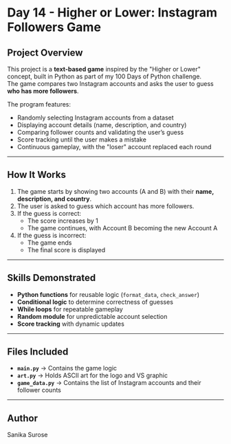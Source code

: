 # Day 14 - Higher or Lower: Instagram Followers Game

## Project Overview

This project is a **text-based game** inspired by the "Higher or Lower" concept, built in Python as part of my 100 Days of Python challenge.  
The game compares two Instagram accounts and asks the user to guess **who has more followers**.

The program features:

- Randomly selecting Instagram accounts from a dataset
- Displaying account details (name, description, and country)
- Comparing follower counts and validating the user’s guess
- Score tracking until the user makes a mistake
- Continuous gameplay, with the "loser" account replaced each round

---

## How It Works

1. The game starts by showing two accounts (A and B) with their **name, description, and country**.
2. The user is asked to guess which account has more followers.
3. If the guess is correct:
   - The score increases by 1
   - The game continues, with Account B becoming the new Account A
4. If the guess is incorrect:
   - The game ends
   - The final score is displayed

---

## Skills Demonstrated

- **Python functions** for reusable logic (`format_data`, `check_answer`)
- **Conditional logic** to determine correctness of guesses
- **While loops** for repeatable gameplay
- **Random module** for unpredictable account selection
- **Score tracking** with dynamic updates

---

## Files Included

- **`main.py`** → Contains the game logic
- **`art.py`** → Holds ASCII art for the logo and VS graphic
- **`game_data.py`** → Contains the list of Instagram accounts and their follower counts

---

## Author

Sanika Surose
